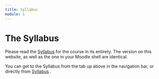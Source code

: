 ```yaml
---
title: Syllabus
module: 1
---
```


# The Syllabus

Please read the <a href="{{site.baseurl}}/syllabus/" target="_blank">Syllabus</a> for the course in its entirety. The version on this website, as well as the one in your Moodle shell are identical.

You can get to the Syllabus from the tab up above in the navigation bar, or directly from <a href="{{site.baseurl}}/syllabus/" target="_blank">Syllabus</a> .


